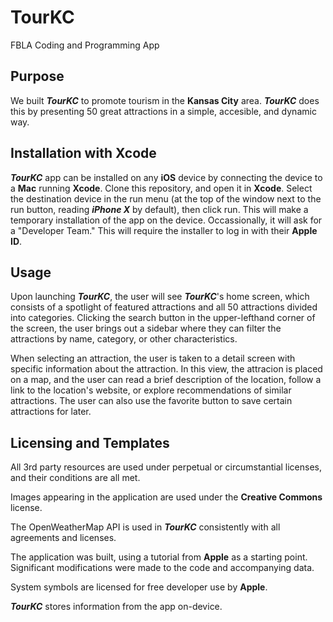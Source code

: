 # TourKC
FBLA Coding and Programming App

## Purpose
We built ***TourKC*** to promote tourism in the **Kansas City** area. ***TourKC*** does this by presenting 50 great attractions in a simple, accesible, and dynamic way.

## Installation with Xcode

***TourKC*** app can be installed on any **iOS** device by connecting the device to a **Mac** running **Xcode**. Clone this repository, and open it in **Xcode**. Select the destination device in the run menu (at the top of the window next to the run button, reading ***iPhone X*** by default), then click run. This will make a temporary installation of the app on the device. Occassionally, it will ask for a "Developer Team." This will require the installer to log in with their **Apple ID**.

## Usage
Upon launching ***TourKC***, the user will see ***TourKC***'s home screen, which consists of a spotlight of featured attractions and all 50 attractions divided into categories. Clicking the search button in the upper-lefthand corner of the screen, the user brings out a sidebar where they can filter the attractions by name, category, or other characteristics.

When selecting an attraction, the user is taken to a detail screen with specific information about the attraction. In this view, the attracion is placed on a map, and the user can read a brief description of the location, follow a link to the location's website, or explore recommendations of similar attractions. The user can also use the favorite button to save certain attractions for later.

<!---

## Project Structure
We designed ***TourKC's*** file structure to be intuitive and elegant. In this design, as one goes deeper into the file structure, files become less abstract.

Like files are grouped together. Folders for data retrieval are located in the *...* folder; graphical aspects, *...*; and database managers, *...*.

The app also makes use of 3rd party dependencies ... . These dependencies ... .

The top level of this repository includes an **Xcode** project, **Xcode** workspace, application test resources, the **PowerPoint** presentation, and *README.md* (this document). The following structure is found within the *TourKC* folder.
```
TourKC
│   Assets.xcassest                                    // This package contains a collection of assets for the project
│   GrapevineApp.swift                                 // This file is the residence of the main method, run upon the initialiation of the app
│   ContentView.swift                                  // This file contains the implementation of the main screens, including the viewing of the first content that is viewed on the screen to organize the naviagation process. We can see the structure of elements such as the text "Login" ; "Enter phone number" ; and "Verify". The background color is an asset in our "Assets.xcassets" folder.
│   Info.plist                                         // This file contains some basic information about the app
│   GoogleService-Info.plist                           // This file contains properties that are used with firebase. The Firebase database system is to collect contact information like phone numbers, images and more so we can have easier methods of verification, confirmation of correct information, and prevention of misleading statements. We effectively make sure that people give real and honest reviews to truly help others. It is a 3rd party service run under Google meaning it has seamless connection to a majority of modern day profiles. We collect data using the sub-document, collection, and field categories; The categories include data sets of google image apis in the form of imageurl which we get internally and string (text): uid data sets, bio, dataCreated, and username. Posts include string (text) of ref, time, title, and url. We ran this service under license: "Commercial url: https://www.firebase.com/terms/terms-of-service.html" As a credits in the comments.
│   ITC Avant Garde Gothic Bold.otf                    // A 3rd party custom font used in the app we have a license consisting of the following requirements: "2. License Grant. You are hereby granted a non-exclusive, non-assignable, non-transferable license (subject to all of the terms and conditions of the Agreement) to (a) embed the Font Software (i) into an iOS, Android or Windows Phone Application, (ii) in a secure manner which does not allow an End User to access the Font Software outside of the Application; and (b) distribute worldwide (subject to the export restrictions set forth in Section 9 of the Terms and Conditions) such Application to End Users. Foundry reserves all rights not expressly granted to you in this Agreement." We meet all the requirements and verified our end of security.
│   SDwebimage Dependencies                            // A 3rd party product that allows us to do async image loading, memory/disk caching, and animated image playback and performances for use under our fulfilled license: "Copyright (c) 2009-2020 Olivier Poitrey rs@dailymotion.com Permission is hereby granted, free of charge, to any person obtaining a copy of this software and associated documentation files (the "Software"), to deal in the Software without restriction, including without limitation the rights to use, copy, modify, merge, publish, distribute, sublicense, and/or sell copies of the Software, and to permit persons to whom the Software is furnished to do so, subject to the following conditions: The above copyright notice and this permission notice shall be included in all copies or substantial portions of the Software. THE SOFTWARE IS PROVIDED "AS IS", WITHOUT WARRANTY OF ANY KIND, EXPRESS OR IMPLIED, INCLUDING BUT NOT LIMITED TO THE WARRANTIES OF MERCHANTABILITY, FITNESS FOR A PARTICULAR PURPOSE AND NONINFRINGEMENT. IN NO EVENT SHALL THE AUTHORS OR COPYRIGHT HOLDERS BE LIABLE FOR ANY CLAIM, DAMAGES OR OTHER LIABILITY, WHETHER IN AN ACTION OF CONTRACT, TORT OR OTHERWISE, ARISING FROM, OUT OF OR IN CONNECTION WITH THE SOFTWARE OR THE USE OR OTHER DEALINGS IN THE SOFTWARE."
│   Cocoapods                                          // This is an application level dependency manager for Objective-C, Swift and any other languages that run on the Objective-C runtime, such as RubyMotion, that provides a standard format for managing external libraries. We have the license for this as well: "You retain your rights to any Content you submit, post or display on or through the Services. By submitting, posting or displaying Content on or through the Services, you grant us a worldwide, non-exclusive, royalty-free license (with the right to sub-license) to use, copy, reproduce, process, adapt, modify, publish, transmit, display and distribute such Content in any and all media or distribution methods (now known or later developed)."
│
└───AI
│   │   Constants.swift                                // This file contains configurations for the AIs. This file was written by The TensforFlow Authors, and is used under the Apache 2.0 License. For details see the Licensing section of this document.
│   │
│   └───QA
│   │   QAHandler.swift                                // This file contains the high-level wrapper of the question answering utilities implemented in the Grapevine search
│   │
│   └───BertQACore
│   │   │    LICENSE                                   // This file contains the license for all software written by The TensorFlow Authors used in this project
│   │   │
│   │   └───Extensions
│   │   │   │   DataExtension.swift                    // This file contains extensions of the Data type that allows for further Arithmetic capabilities of Arrays. This file was written by The TensforFlow Authors, and is used under the Apache 2.0 License. For details see the Licensing section of this document.
│   │   │   │   StringExtension.swift                  // This file contains extenstions of the String type that add utilities for tokenization. This file was written by The TensforFlow Authors, and is used under the Apache 2.0 License. For details see the Licensing section of this document.
│   │   │   │   UnicodeScalarExtension.swift           // This file contains extensions of UnicodeScalar objects that allow for text cleaning for AI. This file was written by The TensforFlow Authors, and is used under the Apache 2.0 License. For details see the Licensing section of this document.
│   │   │   │
│   │   │
│   │   └───Models
│   │   │   │   Dataset.swift                          // This file contains utilities for downloading AI datasets used for the model. This file was written by The TensforFlow Authors, and is used under the Apache 2.0 License. For details see the Licensing section of this document.
│   │   │   │   FileLoader.swift                       // This file contains a utility for loading model vocabulary files. This file was written by The TensforFlow Authors, and is used under the Apache 2.0 License. For details see the Licensing section of this document.
│   │   │   │
│   │   │   └───ML
│   │   │   │   BertQAHandler.swift                    // This file contains a high level interface to the question answering model that is abstracted further in QAHandler.swift. This file was written by The TensforFlow Authors, and is used under the Apache 2.0 License. For details see the Licensing section of this document.
│   │   │   │   ContentData.swift                      // This file contains utilities for extracting words from string. This file was written by The TensforFlow Authors, and is used under the Apache 2.0 License. For details see the Licensing section of this document.
│   │   │   │   InputFeatures.swift                    // This file contains a data structure for input to the question answering model. This file was written by The TensforFlow Authors, and is used under the Apache 2.0 License. For details see the Licensing section of this document.
│   │   │   │   Result.swift                           // This file contains a data structure for question answering model output. This file was written by The TensforFlow Authors, and is used under the Apache 2.0 License. For details see the Licensing section of this document.
│   │   │   │
│   │   │   └───Tokenizers
│   │   │   │   BasicTokenizer.swift                   // This file contains data preprocessing tools for question answering model input. This file was written by The TensforFlow Authors, and is used under the Apache 2.0 License. For details see the Licensing section of this document.
│   │   │   │   FullTokenizer.swift                    // This file contains data preprocessing tools for question answering model input. This file was written by The TensforFlow Authors, and is used under the Apache 2.0 License. For details see the Licensing section of this document.
│   │   │   │   WordpieceTokenizer.swift               // This file contains data preprocessing tools for question answering model input. This file was written by The TensforFlow Authors, and is used under the Apache 2.0 License. For details see the Licensing section of this document.
│   │   │   │
│   │   │
│   │   └───Resources
│   │   │   │   contents_from_squad_dict_format.json   // This file contains training data for the AI model. This file was compiled by The TensforFlow Authors, and is used under the Apache 2.0 License. For details see the Licensing section of this document.
│   │   │   │   mobilebert_float_20191023.tflite       // This file contains the trained question answering model. This file was written by The TensforFlow Authors, and is used under the Apache 2.0 License. For details see the Licensing section of this document.
│   │   │   │   vocab.txt                              // This file contains the full vocabulary utilized by the question answering model. This file was written by The TensforFlow Authors, and is used under the Apache 2.0 License. For details see the Licensing section of this document.
│   │   │   │
│   │   │
│   │
│
└───Model
│   │   FetchUser.swift                                // This file allows us to utilise the Firebase database and view corresponding data associated with it. This is responsible for fetching the data from the database such as "username" "pic" "bio" and "uid" in the form of "String".
│   │   PostModel.swift                                // This file allows us to utilise the Firebase database and import corresponding data associated with it.
│   │   UploadImage.swift                              // This file is responsible for using the available images in the Storage and converting them into Firebase api url to view inside the Firebase database.
│   │   UserModel.swift                                // This file allows us to utilise the Firebase database and import corresponding data associated with it. We print out the data in the form of "String" onto the database and it can be viewed inside Firebase indentically. This gets updated inside the database.
│   │   AlertView.swift                                // This file allows the system to indentify and create a apple system based alert whenever there is an error in the function.
│   │
│
└───View
│   │   CustomTabbar.swift                             // This file is responsible for the visual aspect of the white tabbar that is visible at the bottom of both the PostViewModel and the SettingsViewModel. It includes the components of both "Posts" and "Settings" images and their respective button destination features.
│   │   Home.swift                                     // This file is responsible for the visual aspect of the two panels after registering which includes the feed page and the settings page. It includes the background color, text, and framework that is shared between the two panels.
│   │   ImagePicker.swift                              // This file is responsible for the functional aspect of choosing an image. In this file, we utilise the third party resource of SDWebImage to retrieve and load. The built in resource also animates and caches the images.
│   │   Login.swift                                    // This file is responsible for the visual and functional aspect of the Login page which is the first page seen when loading the application. 
│   │   Logo.swift                                     // This file is a null file that was removed from the demonstration. The purpose of the file was originally to provide a seperate visual of the Logo for Grapevine that was centered in the "Home" pages but it was later integrated only in "PostView".
│   │   NewPost.swift                                  // This file is responsible for the visual and functional aspect of the post function button after pressing the "square.and.pencil" interactive button. It gives us the freedom to "cancel" or "Post" 
│   │   PostRow.swift                                  // This file is responsible for the visual and data loading aspect of the feed panel. It shows different posts and profiles generated from pre-existing users stored in Firebase.
│   │   PostView.swift                                 // This file is responsible for the visual aspect of the feed panel. It shows visually the string "feed" "No Posts !!!" and images like the Grapevine logo and the "square.and.pencil" image on the screen when applicable. 
│   │   Register.swift                                 // This file is responsible for the visual and functional aspect of the register panel that prompts if you have a unique unregistered phone number in the Firebase database. It allows you to create a unique name and bio and select a unique profile picture.
│   │   SettingsView.swift                             // This file is responsible for the visual and functional aspect of the settings panel, it allows you to edit the contents of your profile including bio, name, and profile picture. It also includes the feature of logging out.
│   │   UserView.swift                                 // This file is responsible for the visual and functional aspect of the user dialog when a user is pressed on the feed.
│   │
│
└───ViewModel                                          // All the folders in View wouldn't function without instructions or data in ViewModel, Although some of the comments suggests that files in "View" provide functionality, they are mostly visual files that generate a button that can be funtional under given routes orignating from the ViewModel
│   │   LoginViewModel.swift                           // This file uses data from Firebase to create the rules and functions for the Login process that underly elements in corresponding "View"
│   │   NewPostModel.swift                             // This file uses data from Firebase to create the rules and functions for the posting process that underly elements in corresponding "View"
│   │   PostViewModel.swift                            // This file uses data from Firebase to create the rules and functions for the viewing posts process that underly elements in corresponding "View"
│   │   RegisterViewModel.swift                        // This file uses data from Firebase to create the rules and functions for the Register process that underly elements in corresponding "View"
│   │   SettingsViewModel.swift                        // This file uses data from Firebase to create the rules and functions for the Settings processes that underly elements in corresponding "View"
│   │
│
└───Preview Content
    └───Preview Assets.xcassets                        // This file ontains global images used with previews, colors and the Logo.
```

## FBLA Guidelines
- [ ] **The app must be rated for all ages**
- [ ] **Packaged with complete file, README, and instructions**: contains README and User Guide with usage instructions as well as info page on startup
- [ ] **Application Functionality**: application can be launched on **iPhone**, and an entirely web-based, cross-platform Porgressive Web Application is included in the Android User Guide
- [ ] **Documentation and Copyright Compliance**: license information is included in the code, code structure, and README.md
- [ ] **Application addresses the topic/problem**: application is a Professional Social Media app
- [ ] **Planning Process**: planning is thoroughy described in presentation
- [ ] **Navigation**: navigation is intuitive and described in README.md and the User Guide
- [ ] **Code**: code contains commentary and is arranged logically, as explained in Project Structure
- [ ] **Icon and Graphics**: graphics are consistent with logo color scheme, and logo is shown on device home screen
- [ ] **Social Media**: the app is connected to **Google Firebase**, makes use of a Social Media design, and integrates with other platforms as a gateway, and web version supports **Google** login
- [ ] **Bugs**: no bugs have been observed, and future bugs can be reported through **GitHub** and email or **Google Form** in the app
-->
## Licensing and Templates
All 3rd party resources are used under perpetual or circumstantial licenses, and their conditions are all met.

Images appearing in the application are used under the **Creative Commons** license.

The OpenWeatherMap API is used in ***TourKC*** consistently with all agreements and licenses.

The application was built, using a tutorial from **Apple** as a starting point. Significant modifications were made to the code and accompanying data.

System symbols are licensed for free developer use by **Apple**.

***TourKC*** stores information from the app on-device.
